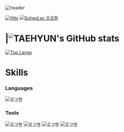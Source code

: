 ![header](https://capsule-render.vercel.app/api?type=wave&color=timeAuto&height=200&section=header&text=KIM%20TAEHYUN&fontSize=50)

[![Hits](https://hits.seeyoufarm.com/api/count/incr/badge.svg?url=https%3A%2F%2Fgithub.com%2Fgpigp&count_bg=%231E646E&title_bg=%23023459&icon=&icon_color=%23E7E7E7&title=2DAY&edge_flat=true)](https://github.com/gpigp)
[![Solved.ac
프로필](http://mazassumnida.wtf/api/mini/generate_badge?boj=rlaxogus505)](https://solved.ac/rlaxogus505)


|![TAEHYUN's GitHub stats](https://github-readme-stats.vercel.app/api?username=gpigp&show_icons=true&theme=radical)
======
[![Top Langs](https://github-readme-stats.vercel.app/api/top-langs/?username=gpigp&layout=compact)](https://github.com/gpigp)

# Skills
### Languages
![로고명](https://img.shields.io/badge/Python-3776AB.svg?&style=for-the-badge&logo=Python&logoColor=white)

### Tools
![로고명](https://img.shields.io/badge/GitHub-181717.svg?&style=for-the-badge&logo=GitHub&logoColor=white)
![로고명](https://img.shields.io/badge/Docker-2496ED.svg?&style=for-the-badge&logo=Docker&logoColor=white)
![로고명](https://img.shields.io/badge/Jupyter-F37626.svg?&style=for-the-badge&logo=Jupyter&logoColor=white)
![로고명](https://img.shields.io/badge/PyTorch-EE4C2C.svg?&style=for-the-badge&logo=PyTorch&logoColor=white)

<!--
**gpigp/gpigp** is a ✨ _special_ ✨ repository because its `README.md` (this file) appears on your GitHub profile.

Here are some ideas to get you started:

- 🔭 I’m currently working on ...
- 🌱 I’m currently learning ...
- 👯 I’m looking to collaborate on ...
- 🤔 I’m looking for help with ...
- 💬 Ask me about ...
- 📫 How to reach me: ...
- 😄 Pronouns: ...
- ⚡ Fun fact: ...
-->

